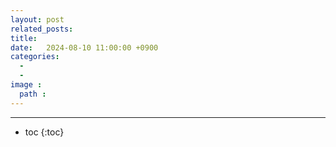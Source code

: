 ```yaml
---
layout: post
related_posts:
title:  
date:   2024-08-10 11:00:00 +0900
categories: 
  - 
  - 
image : 
  path : 
---
```

* * *
* toc
{:toc}